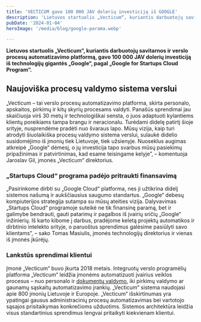 ```yaml
---
title: 'VECTICUM gavo 100 000 JAV dolerių investiciją iš GOOGLE'
description: 'Lietuvos startuolis „Vecticum“, kuriantis darbuotojų savitarnos ir verslo procesų automatizavimo platformą, gavo 100 000 JAV dolerių investiciją iš technologijų gigantės „Google“'
pubDate: '2024-01-04'
heroImage: '/media/blog/google-parama.webp'

---
```


<strong>Lietuvos startuolis „Vecticum“, kuriantis darbuotojų savitarnos ir verslo procesų automatizavimo platformą, gavo 100 000 JAV dolerių investiciją iš technologijų gigantės „Google“, pagal „Google for Startups Cloud Program“.</strong>

<h2>Naujoviška procesų valdymo sistema verslui</h2>

„Vecticum – tai verslo procesų automatizavimo platforma, skirta personalo, apskaitos, pirkimų ir kitų skyrių procesams valdyti. Panašūs sprendimai jau skaičiuoja virš 30 metų ir technologiškai sensta, o juos adaptuoti kylantiems klientų poreikiams tampa brangu ir neracionalu. Turėdami didelę patirtį šioje srityje, nusprendėme pradėti nuo švaraus lapo. Mūsų vizija, kaip turi atrodyti šiuolaikiška procesų valdymo sistema verslui, sulaukė didelio susidomėjimo iš įmonių tiek Lietuvoje, tiek užsienyje. Nuoseklus augimas atkreipė „Google“ dėmesį, o jų investicija tapo svarbus mūsų pasiekimų pripažinimas ir patvirtinimas, kad esame teisingame kelyje”, – komentuoja Jaroslav Gil, įmonės „Vecticum“ direktorius.

<h3>„Startups Cloud“ programa padėjo pritraukti finansavimą</h3>

„Pasirinkome dirbti su „Google Cloud“ platforma, nes ji užtikrina didelį sistemos našumą ir aukščiausius saugumo standartus. „Google“ debesų kompiuterijos strategija sutampa su mūsų ateities vizija. Dalyvavimas „Startups Cloud“ programoje suteikė ne tik finansinę paramą, bet ir galimybe bendrauti, gauti patarimų ir pagalbos iš įvairių sričių „Google“ inžinierių. Iš karto kibome į darbus, pradėjome keletą projektų automatikos ir dirbtinio intelekto srityje, o paruoštus sprendimus galėsime pasiūlyti savo klientams”, – sako Tomas Masiulis, įmonės technologijų direktorius ir vienas iš įmonės įkūrėjų.

<h3>Lankstūs sprendimai klientui</h3>

Įmonė „Vecticum“ buvo įkurta 2018 metais. Integruotų verslo programėlių platforma „Vecticum“ leidžia įmonėms automatizuoti įvairius veiklos procesus – nuo personalo ir <span style="text-decoration: underline;"><a href="https://vecticum.lt/dokumentu-valdymas/">dokumentų valdymo</a></span>, iki pirkimų valdymo ar gaunamų sąskaitų automatizavimo įrankių. „Vecticum“ sistema naudojasi apie 800 įmonių Lietuvoje ir Europoje. „Vecticum“ išskirtinumas yra ypatingai gausus administracinių procesų automatizavimas bei vartotojo sąsajos prisitaikymas konkrečioms užduotims. Sistemos architektūra leidžia visus standartinius sprendimus lengvai pritaikyti kiekvienam klientui.
